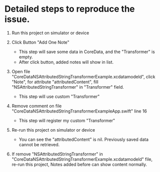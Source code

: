#  Detailed steps to reproduce the issue.

1. Run this project on simulator or device

2. Click Button "Add One Note" 
    * This step will save some data in CoreData, and the "Transformer" is empty.
    * After click button, added notes will show in list.

3. Open file "CoreDataNSAttributedStringTransformerExample.xcdatamodeld", click "Note", for attribute "attributedContent", fill "NSAttributedStringTransformer" in "Transformer" field.
    * This step will use custom "Transformer"
    
4. Remove comment on file "CoreDataNSAttributedStringTransformerExampleApp.swift" line 16
    * This step will register my custom "Transformer" 
    
5. Re-run this project on simulator or device
    * You can see the "attributedContent" is nil. Previously saved data cannot be retrieved.

6. If remove "NSAttributedStringTransformer" in  "CoreDataNSAttributedStringTransformerExample.xcdatamodeld" file, re-run this project, Notes added before can show content normally.
